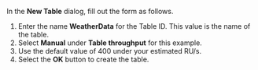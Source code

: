 In the **New Table** dialog, fill out the form as follows.

1. Enter the name **WeatherData** for the Table ID.  This value is the name of the table.
1. Select **Manual** under **Table throughput** for this example.
1. Use the default value of 400 under your estimated RU/s.
1. Select the **OK** button to create the table.